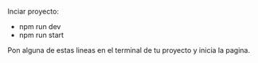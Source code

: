 Inciar proyecto:

- npm run dev
- npm run start

Pon alguna de estas lineas en el terminal de tu proyecto y inicia la pagina.